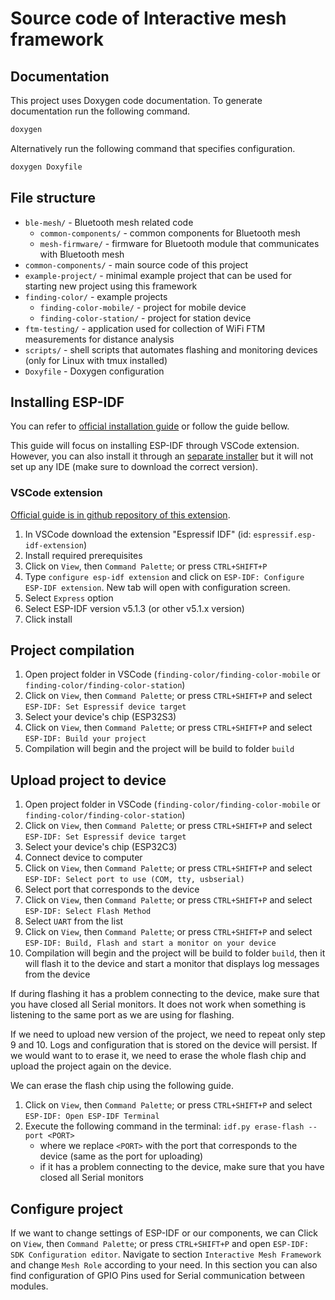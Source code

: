 # Source code of Interactive mesh framework

## Documentation

This project uses Doxygen code documentation. To generate documentation run the following command.

```bash
doxygen
```

Alternatively run the following command that specifies configuration.

```bash
doxygen Doxyfile
```


## File structure

- `ble-mesh/` - Bluetooth mesh related code
  - `common-components/` - common components for Bluetooth mesh
  - `mesh-firmware/` - firmware for Bluetooth module that communicates with Bluetooth mesh
- `common-components/` - main source code of this project
- `example-project/` - minimal example project that can be used for starting new project using this framework
- `finding-color/` - example projects
  - `finding-color-mobile/` - project for mobile device
  - `finding-color-station/` - project for station device
- `ftm-testing/` - application used for collection of WiFi FTM measurements for distance analysis
- `scripts/` - shell scripts that automates flashing and monitoring devices (only for Linux with tmux installed)
- `Doxyfile` - Doxygen configuration

## Installing ESP-IDF

You can refer to [official installation guide](https://docs.espressif.com/projects/esp-idf/en/v5.1.3/esp32/get-started/index.html#installation) or follow the guide bellow.

This guide will focus on installing ESP-IDF through VSCode extension. However, you can also install it through an [separate installer](https://dl.espressif.com/dl/esp-idf/) but it will not set up any IDE (make sure to download the correct version).

### VSCode extension

[Official guide is in github repository of this extension](https://github.com/espressif/vscode-esp-idf-extension/blob/master/docs/tutorial/install.md).

1. In VSCode download the extension "Espressif IDF" (id: `espressif.esp-idf-extension`)
2. Install required prerequisites
3. Click on `View`, then `Command Palette`; or press `CTRL+SHIFT+P`
4. Type `configure esp-idf extension` and click on `ESP-IDF: Configure ESP-IDF extension`. New tab will open with configuration screen.
5. Select `Express` option
6. Select ESP-IDF version v5.1.3 (or other v5.1.x version)
7. Click install

## Project compilation

1. Open project folder in VSCode (`finding-color/finding-color-mobile` or `finding-color/finding-color-station`)
2. Click on `View`, then `Command Palette`; or press `CTRL+SHIFT+P` and select `ESP-IDF: Set Espressif device target`
3. Select your device's chip (ESP32S3)
4. Click on `View`, then `Command Palette`; or press `CTRL+SHIFT+P` and select `ESP-IDF: Build your project`
5. Compilation will begin and the project will be build to folder `build`

## Upload project to device

1. Open project folder in VSCode (`finding-color/finding-color-mobile` or `finding-color/finding-color-station`)
2. Click on `View`, then `Command Palette`; or press `CTRL+SHIFT+P` and select `ESP-IDF: Set Espressif device target`
3. Select your device's chip (ESP32C3)
4. Connect device to computer
5. Click on `View`, then `Command Palette`; or press `CTRL+SHIFT+P` and select `ESP-IDF: Select port to use (COM, tty, usbserial)`
6. Select port that corresponds to the device
7. Click on `View`, then `Command Palette`; or press `CTRL+SHIFT+P` and select `ESP-IDF: Select Flash Method`
8. Select `UART` from the list
9. Click on `View`, then `Command Palette`; or press `CTRL+SHIFT+P` and select `ESP-IDF: Build, Flash and start a monitor on your device`
10. Compilation will begin and the project will be build to folder `build`, then it will flash it to the device and start a monitor that displays log messages from the device

If during flashing it has a problem connecting to the device, make sure that you have closed all Serial monitors. It does not work when something is listening to the same port as we are using for flashing.

If we need to upload new version of the project, we need to repeat only step 9 and 10. Logs and configuration that is stored on the device will persist. If we would want to to erase it, we need to erase the whole flash chip and upload the project again on the device. 

We can erase the flash chip using the following guide.

1. Click on `View`, then `Command Palette`; or press `CTRL+SHIFT+P` and select `ESP-IDF: Open ESP-IDF Terminal`
2. Execute the following command in the terminal: `idf.py erase-flash --port <PORT>`
   - where we replace `<PORT>` with the port that corresponds to the device (same as the port for uploading)
   - if it has a problem connecting to the device, make sure that you have closed all Serial monitors

## Configure project

If we want to change settings of ESP-IDF or our components, we can Click on `View`, then `Command Palette`; or press `CTRL+SHIFT+P` and open `ESP-IDF: SDK Configuration editor`. Navigate to section `Interactive Mesh Framework` and change `Mesh Role` according to your need. In this section you can also find configuration of GPIO Pins used for Serial communication between modules.
